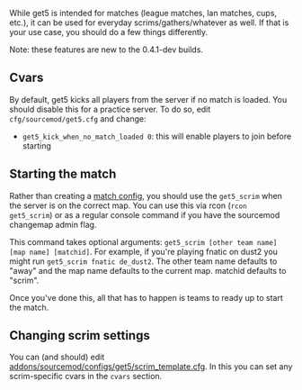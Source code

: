 While get5 is intended for matches (league matches, lan matches, cups, etc.), it can be used for everyday scrims/gathers/whatever as well. If that is your use case, you should do a few things differently.

Note: these features are new to the 0.4.1-dev builds.

## Cvars

By default, get5 kicks all players from the server if no match is loaded. You should disable this for a practice server. To do so, edit ``cfg/sourcemod/get5.cfg`` and change:
- ``get5_kick_when_no_match_loaded 0``: this will enable players to join before starting

## Starting the match

Rather than creating a [match config](https://github.com/splewis/get5#match-schema), you should use the ``get5_scrim`` when the server is on the correct map. You can use this via rcon (``rcon get5_scrim``) or as a regular console command if you have the sourcemod changemap admin flag. 

This command takes optional arguments: ``get5_scrim [other team name] [map name] [matchid]``. For example, if you're playing fnatic on dust2 you might run ``get5_scrim fnatic de_dust2``. The other team name defaults to "away" and the map name defaults to the current map. matchid defaults to "scrim".

Once you've done this, all that has to happen is teams to ready up to start the match.

## Changing scrim settings

You can (and should) edit [addons/sourcemod/configs/get5/scrim_template.cfg](https://github.com/splewis/get5/blob/master/configs/get5/scrim_template.cfg). In this you can set any scrim-specific cvars in the ``cvars`` section. 